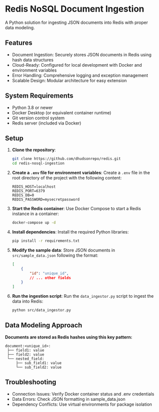 # Redis NoSQL Document Ingestion

A Python solution for ingesting JSON documents into Redis with proper data modeling.

## Features
- Document Ingestion: Securely stores JSON documents in Redis using hash data structures
- Cloud-Ready: Configured for local development with Docker and environment variables
- Error Handling: Comprehensive logging and exception management
- Scalable Design: Modular architecture for easy extension

## System Requirements
- Python 3.8 or newer
- Docker Desktop (or equivalent container runtime)
- Git version control system
- Redis server (included via Docker)

## Setup

1. **Clone the repository**:
    ```bash
    git clone https://github.com/dhudsonrepo/redis.git
    cd redis-nosql-ingestion
    ```

2. **Create a `.env` file for environment variables**:
   Create a `.env` file in the root directory of the project with the following content:
    ```dotenv
    REDIS_HOST=localhost
    REDIS_PORT=6379
    REDIS_DB=0
    REDIS_PASSWORD=mysecretpassword
    ```

3. **Start the Redis container**:
   Use Docker Compose to start a Redis instance in a container:
    ```bash
    docker-compose up -d
    ```

4. **Install dependencies**:
   Install the required Python libraries:
    ```bash
    pip install -r requirements.txt
    ```

5. **Modify the sample data**:
   Store JSON documents in `src/sample_data.json` following the format:
    ```json
    [
        {
            "id": "unique_id",
            // ... other fields
        }
    ]
    ```

6. **Run the ingestion script**:
   Run the `data_ingestor.py` script to ingest the data into Redis:
    ```bash
    python src/data_ingestor.py
    ```
   
## Data Modeling Approach
 **Documents are stored as Redis hashes using this key pattern:**
 ```
 document:<unique_id>:
  ├── field1: value
  ├── field2: value
  └── nested_field:
      ├── sub_field1: value
      └── sub_field2: value
 ```

## Troubleshooting
- Connection Issues: Verify Docker container status and .env credentials
- Data Errors: Check JSON formatting in sample_data.json
- Dependency Conflicts: Use virtual environments for package isolation